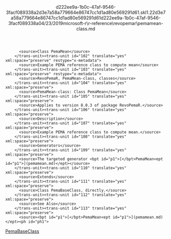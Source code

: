 <?xml version="1.0"?><xliff version="1.2" xmlns="urn:oasis:names:tc:xliff:document:1.2" xmlns:xsi="http://www.w3.org/2001/XMLSchema-instance" xsi:schemaLocation="urn:oasis:names:tc:xliff:document:1.2 xliff-core-1.2-transitional.xsd"><file datatype="xml" original="pemamean-class.md" source-language="en-US" target-language="en-US"><header><tool tool-id="mdxliff" tool-name="mdxliff" tool-version="1.0-1931010" tool-company="Microsoft" /><xliffext:skl_file_name xmlns:xliffext="urn:microsoft:content:schema:xliffextensions">d222ee9a-1b0c-47af-9546-3facf089338a2d3e7a58a779664e86747cc1d1ad80e569291d61.skl</xliffext:skl_file_name><xliffext:version xmlns:xliffext="urn:microsoft:content:schema:xliffextensions">1.2</xliffext:version><xliffext:ms.openlocfilehash xmlns:xliffext="urn:microsoft:content:schema:xliffextensions">2d3e7a58a779664e86747cc1d1ad80e569291d61</xliffext:ms.openlocfilehash><xliffext:ms.sourcegitcommit xmlns:xliffext="urn:microsoft:content:schema:xliffextensions">d222ee9a-1b0c-47af-9546-3facf089338a</xliffext:ms.sourcegitcommit><xliffext:ms.lasthandoff xmlns:xliffext="urn:microsoft:content:schema:xliffextensions">04/23/2019</xliffext:ms.lasthandoff><xliffext:ms.openlocfilepath xmlns:xliffext="urn:microsoft:content:schema:xliffextensions">microsoft-r\r-reference\revopemar\pemamean-class.md</xliffext:ms.openlocfilepath></header><body><group id="content" extype="content"><trans-unit id="101" translate="yes" xml:space="preserve" restype="x-metadata">
          <source>Class PemaMean</source>
        </trans-unit><trans-unit id="102" translate="yes" xml:space="preserve" restype="x-metadata">
          <source>Example PEMA reference class to compute mean</source>
        </trans-unit><trans-unit id="103" translate="yes" xml:space="preserve" restype="x-metadata">
          <source>RevoPemaR, PemaMean-class, classes</source>
        </trans-unit><trans-unit id="104" translate="yes" xml:space="preserve">
          <source>PemaMean-class: Class PemaMean</source>
        </trans-unit><trans-unit id="105" translate="yes" xml:space="preserve">
          <source>Applies to version 8.0.3 of package RevoPemaR.</source>
        </trans-unit><trans-unit id="106" translate="yes" xml:space="preserve">
          <source>Description</source>
        </trans-unit><trans-unit id="107" translate="yes" xml:space="preserve">
          <source>Example PEMA reference class to compute mean.</source>
        </trans-unit><trans-unit id="108" translate="yes" xml:space="preserve">
          <source>Generators</source>
        </trans-unit><trans-unit id="109" translate="yes" xml:space="preserve">
          <source>The targeted generator <bpt id="p1">[</bpt>PemaMean<ept id="p1">](pemamean.md)</ept></source>
        </trans-unit><trans-unit id="110" translate="yes" xml:space="preserve">
          <source>Extends</source>
        </trans-unit><trans-unit id="111" translate="yes" xml:space="preserve">
          <source>Class PemaBaseClass, directly.</source>
        </trans-unit><trans-unit id="112" translate="yes" xml:space="preserve">
          <source>See Also</source>
        </trans-unit><trans-unit id="113" translate="yes" xml:space="preserve">
          <source><bpt id="p1">[</bpt>PemaMean<ept id="p1">](pemamean.md)</ept><ph id="ph1">
</ph><bpt id="p2">[</bpt>PemaBaseClass<ept id="p2">](pemabaseclass.md)</ept></source>
        </trans-unit></group></body></file></xliff>